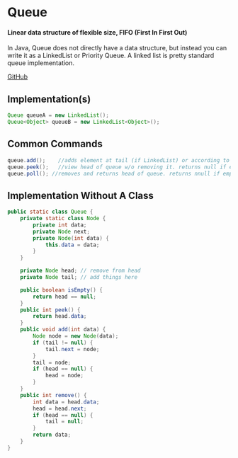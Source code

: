 # Queue

#### Linear data structure of flexible size, FIFO (First In First Out)
In Java, Queue does not directly have a data structure, but instead
you can write it as a LinkedList or Priority Queue. A linked list is
pretty standard queue implementation.

[GitHub](http://github.com)

## Implementation(s)
```java
Queue queueA = new LinkedList();
Queue<Object> queueB = new LinkedList<Object>();
```

## Common Commands
```java
queue.add(); 	//adds element at tail (if LinkedList) or according to priortiy if (priority queue)
queue.peek(); 	//view head of queue w/o removing it. returns null if empty
queue.poll(); //removes and returns head of queue. returns nnull if empty
```

## Implementation Without A Class
```java
public static class Queue {
	private static class Node {
		private int data;
		private Node next;
		private Node(int data) {
			this.data = data;
		}
	}

	private Node head; // remove from head
	private Node tail; // add things here

	public boolean isEmpty() {
		return head == null;
	}
	public int peek() {
		return head.data;
	}
	public void add(int data) {
		Node node = new Node(data);
		if (tail != null) {
			tail.next = node;
		}
		tail = node;
		if (head == null) {
			head = node;
		}
	}
	public int remove() {
		int data = head.data;
		head = head.next;
		if (head == null) {
			tail = null;
		}
		return data;
	}
}
```